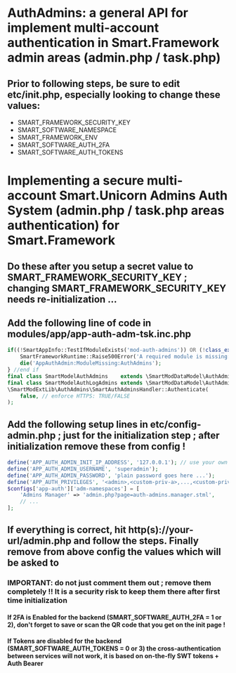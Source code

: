 
# AuthAdmins: a general API for implement multi-account authentication in Smart.Framework admin areas (admin.php / task.php)

## Prior to following steps, be sure to edit etc/init.php, especially looking to change these values:
* SMART_FRAMEWORK_SECURITY_KEY
* SMART_SOFTWARE_NAMESPACE
* SMART_FRAMEWORK_ENV
* SMART_SOFTWARE_AUTH_2FA
* SMART_SOFTWARE_AUTH_TOKENS

# Implementing a secure multi-account Smart.Unicorn Admins Auth System (admin.php / task.php areas authentication) for Smart.Framework

## Do these after you setup a secret value to SMART_FRAMEWORK_SECURITY_KEY ; changing SMART_FRAMEWORK_SECURITY_KEY needs re-initialization ...

## Add the following line of code in modules/app/app-auth-adm-tsk.inc.php
```php
if((!SmartAppInfo::TestIfModuleExists('mod-auth-admins')) OR (!class_exists('\\SmartModExtLib\\AuthAdmins\\SmartAuthAdminsHandler'))) {
	SmartFrameworkRuntime::Raise500Error('A required module is missing: `mod-auth-admins` # Smart.Unicorn Authentication ...');
	die('AppAuthAdmin:ModuleMissing:AuthAdmins');
} //end if
final class SmartModelAuthAdmins    extends \SmartModDataModel\AuthAdmins\SqAuthAdmins{}
final class SmartModelAuthLogAdmins extends \SmartModDataModel\AuthAdmins\SqAuthLog{}
\SmartModExtLib\AuthAdmins\SmartAuthAdminsHandler::Authenticate(
	false, // enforce HTTPS: TRUE/FALSE
);
```
## Add the following setup lines in etc/config-admin.php ; just for the initialization step ; after initialization remove these from config !
```php
define('APP_AUTH_ADMIN_INIT_IP_ADDRESS', '127.0.0.1'); // use your own IP address ; this is required for the 1st time initialization only
define('APP_AUTH_ADMIN_USERNAME', 'superadmin');
define('APP_AUTH_ADMIN_PASSWORD', 'plain password goes here ...');
define('APP_AUTH_PRIVILEGES', '<admin>,<custom-priv-a>,...,<custom-priv-n>');
$configs['app-auth']['adm-namespaces'] = [
	'Admins Manager' => 'admin.php?page=auth-admins.manager.stml',
	// ...
];
```
## If everything is correct, hit http(s)://your-url/admin.php and follow the steps. Finally remove from above config the values which will be asked to
### IMPORTANT: do not just comment them out ; remove them completely !! It is a security risk to keep them there after first time initialization

#### If 2FA is Enabled for the backend (SMART_SOFTWARE_AUTH_2FA = 1 or 2), don't forget to save or scan the QR code that you get on the init page !
#### If Tokens are disabled for the backend (SMART_SOFTWARE_AUTH_TOKENS = 0 or 3) the cross-authentication between services will not work, it is based on on-the-fly SWT tokens + Auth Bearer
